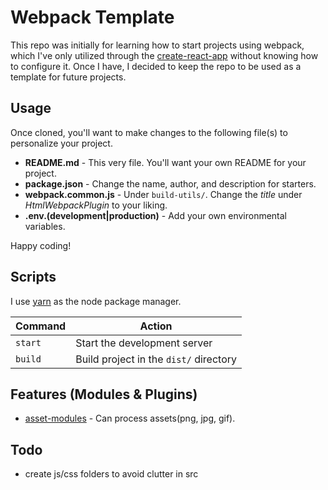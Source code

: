 # Webpack Template

This repo was initially for learning how to start projects using webpack, which
I've only utilized through the [create-react-app](https://create-react-app.dev/)
without knowing how to configure it. Once I have, I decided to keep the repo to
be used as a template for future projects.

## Usage

Once cloned, you'll want to make changes to the following file(s) to personalize
your project.

* **README.md** - This very file. You'll want your own README for your project.
* **package.json** - Change the name, author, and description for starters.
* **webpack.common.js** - Under `build-utils/`. Change the _title_ under
  _HtmlWebpackPlugin_ to your liking.
* **.env.(development|production)** - Add your own environmental variables.

Happy coding!

## Scripts

I use [yarn](https://yarnpkg.com/) as the node package manager.

|Command|Action|
|---|---|
|`start`|Start the development server|
|`build`|Build project in the `dist/` directory|

## Features (Modules & Plugins)

* [asset-modules](https://webpack.js.org/guides/asset-modules/) - Can process
  assets(png, jpg, gif).

## Todo

* create js/css folders to avoid clutter in src
